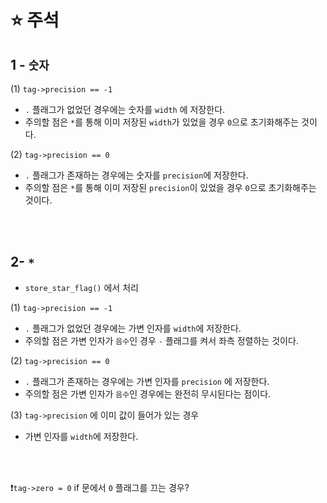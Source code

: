 ⭐ 주석
============

1 - `숫자`
--------

(1) `tag->precision == -1`
- `.` 플래그가 없었던 경우에는 숫자를 `width` 에 저장한다.
- 주의할 점은 `*`를 통해 이미 저장된 `width`가 있었을 경우 `0`으로 초기화해주는 것이다.

(2) `tag->precision == 0`
- `.` 플래그가 존재하는 경우에는 숫자를 `precision`에 저장한다.
- 주의할 점은 `*`를 통해 이미 저장된 `precision`이 있었을 경우 `0`으로 초기화해주는 것이다.

</br>
</br>

2- `*`
-----

- `store_star_flag()` 에서 처리

(1) `tag->precision == -1`
- `.` 플래그가 없었던 경우에는 가변 인자를 `width`에 저장한다.
- 주의할 점은 가변 인자가 `음수`인 경우 `-` 플래그를 켜서 좌측 정렬하는 것이다.

(2) `tag->precision == 0`
- `.` 플래그가 존재하는 경우에는 가변 인자를 `precision` 에 저장한다.
- 주의할 점은 가변 인자가 `음수`인 경우에는 완전히 무시된다는 점이다.

(3) `tag->precision` 에 이미 값이 들어가 있는 경우
- 가변 인자를 `width`에 저장한다.

</br>
</br>



❗`tag->zero = 0` if 문에서 `0` 플래그를 끄는 경우?


